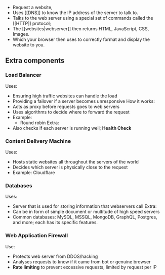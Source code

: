 - Request a website, 
- Uses [[DNS]] to know the IP address of the server to talk to. 
- Talks to the web server using a special set of commands called the [[HTTP]] protocol; 
- The [[websites|webserver]] then returns HTML, JavaScript, CSS, Images.
- Which your browser then uses to correctly format and display the website to you.

## Extra components

### Load Balancer
Uses:
- Ensuring high traffic websites can handle the load
- Providing a failover if a server becomes unresponsive
How it works:
- Acts as proxy before requests goes to web servers
- Uses algorithms to decide where to forward the request
- Example:
	- Round robin
Extra:
- Also checks if each server is running well; **Health Check**

### Content Delivery Machine
Uses:
- Hosts static websites all throughout the servers of the world
- Decides which server is physically close to the request
- Example: Cloudflare

### Databases
Uses:
- Server that is used for storing information that webservers call
Extra:
- Can be in form of simple document or multitude of high speed servers
- Common databases: MySQL, MSSQL, MongoDB, GraphQL, Postgres, and more; each has its specific features.

### Web Application Firewall
Use:
- Protects web server from DDOS/hacking
- Analyses requests to know if it came from bot or genuine browser
- **Rate limiting** to prevent excessive requests, limited by request per IP